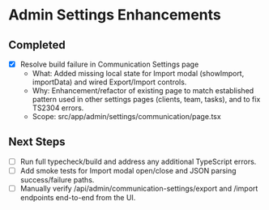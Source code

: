 # Admin Settings Enhancements

## Completed
- [x] Resolve build failure in Communication Settings page
  - What: Added missing local state for Import modal (showImport, importData) and wired Export/Import controls.
  - Why: Enhancement/refactor of existing page to match established pattern used in other settings pages (clients, team, tasks), and to fix TS2304 errors.
  - Scope: src/app/admin/settings/communication/page.tsx

## Next Steps
- [ ] Run full typecheck/build and address any additional TypeScript errors.
- [ ] Add smoke tests for Import modal open/close and JSON parsing success/failure paths.
- [ ] Manually verify /api/admin/communication-settings/export and /import endpoints end-to-end from the UI.
